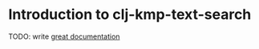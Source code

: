 # Introduction to clj-kmp-text-search

TODO: write [great documentation](http://jacobian.org/writing/what-to-write/)
